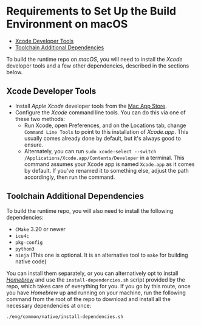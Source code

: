 # Requirements to Set Up the Build Environment on macOS

- [Xcode Developer Tools](#xcode-developer-tools)
- [Toolchain Additional Dependencies](#toolchain-additional-dependencies)

To build the runtime repo on *macOS*, you will need to install the *Xcode* developer tools and a few other dependencies, described in the sections below.

## Xcode Developer Tools

- Install *Apple Xcode* developer tools from the [Mac App Store](https://apps.apple.com/app/xcode/id497799835).
- Configure the *Xcode* command line tools. You can do this via one of these two methods:
  - Run Xcode, open Preferences, and on the Locations tab, change `Command Line Tools` to point to this installation of _Xcode.app_. This usually comes already done by default, but it's always good to ensure.
  - Alternately, you can run `sudo xcode-select --switch /Applications/Xcode.app/Contents/Developer` in a terminal. This command assumes your Xcode app is named `Xcode.app` as it comes by default. If you've renamed it to something else, adjust the path accordingly, then run the command.

## Toolchain Additional Dependencies

To build the runtime repo, you will also need to install the following dependencies:

- `CMake` 3.20 or newer
- `icu4c`
- `pkg-config`
- `python3`
- `ninja` (This one is optional. It is an alternative tool to `make` for building native code)

You can install them separately, or you can alternatively opt to install *[Homebrew](https://brew.sh/)* and use the `install-dependencies.sh` script provided by the repo, which takes care of everything for you. If you go by this route, once you have *Homebrew* up and running on your machine, run the following command from the root of the repo to download and install all the necessary dependencies at once:

```bash
./eng/common/native/install-dependencies.sh
```
